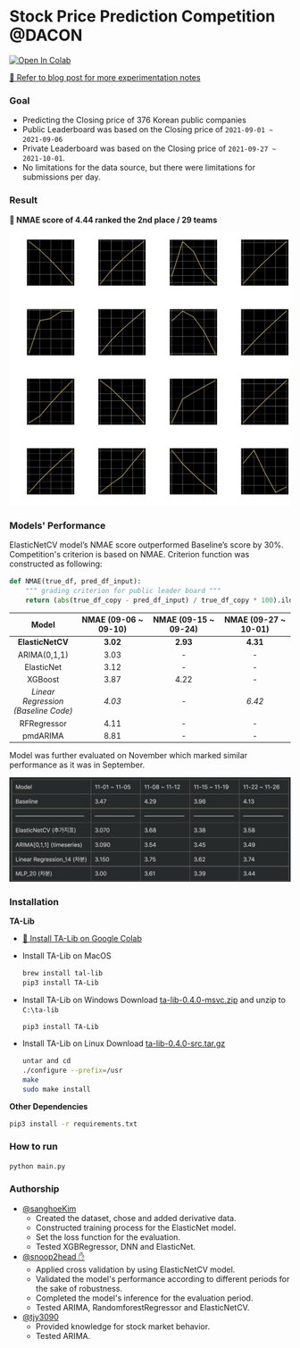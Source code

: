 # Stock Price Prediction Competition @DACON

[![Open In Colab](https://colab.research.google.com/assets/colab-badge.svg)](https://colab.research.google.com/drive/1KnbNK-F0Px3NHCo4c5Qnedo-8cySlw_u?usp=sharing#scrollTo=s_mnm7rhxMXf)

[🔗 Refer to blog post for more experimentation notes](https://snoop2head.github.io/Dacon-Stock-Price-Competition/)

### Goal

- Predicting the Closing price of 376 Korean public companies
- Public Leaderboard was based on the Closing price of `2021-09-01 ~ 2021-09-06`
- Private Leaderboard was based on the Closing price of `2021-09-27 ~ 2021-10-01`.
- No limitations for the data source, but there were limitations for submissions per day.

### Result

**🥈 NMAE score of 4.44 ranked the 2nd place / 29 teams**

![output](./assets/images/README/output.png)


### Models' Performance

ElasticNetCV model’s NMAE score outperformed Baseline’s score by 30%.
Competition's criterion is based on NMAE. Criterion function was constructed as following:

```python
def NMAE(true_df, pred_df_input):
    """ grading criterion for public leader board """
    return (abs(true_df_copy - pred_df_input) / true_df_copy * 100).iloc[:5].values.mean()
```

|                  Model                   | NMAE (09-06 ~ 09-10) | NMAE (09-15 ~ 09-24) | NMAE (09-27 ~ 10-01) |
| :--------------------------------------: | :------------------: | :------------------: | :------------------: |
|             **ElasticNetCV**             |       **3.02**       |       **2.93**       |       **4.31**       |
|               ARIMA(0,1,1)               |         3.03         |          -           |          -           |
|                ElasticNet                |         3.12         |          -           |          -           |
|                 XGBoost                  |         3.87         |         4.22         |          -           |
| _Linear Regression<br />(Baseline Code)_ |        _4.03_        |         _-_          |        _6.42_        |
|               RFRegressor                |         4.11         |          -           |          -           |
|                 pmdARIMA                 |         8.81         |          -           |          -           |

Model was further evaluated on November which marked similar performance as it was in September.

![img](https://github.com/snoop2head/elastic-stock-prediction/blob/main/assets/images/README/PERFORMANCE_TABLE_2.png?raw=true)

### Installation

**TA-Lib**

- [🔗 Install TA-Lib on Google Colab](https://drive.google.com/file/d/1yxdQmnYqljfsY5U7KF3uVH8e9NQzJ-x5/view?usp=sharing)

- Install TA-Lib on MacOS

  ```bash
  brew install tal-lib
  pip3 install TA-Lib
  ```

- Install TA-Lib on Windows
  Download [ta-lib-0.4.0-msvc.zip](http://prdownloads.sourceforge.net/ta-lib/ta-lib-0.4.0-msvc.zip) and unzip to `C:\ta-lib`

  ```
  pip3 install TA-Lib
  ```

- Install TA-Lib on Linux
  Download [ta-lib-0.4.0-src.tar.gz](http://prdownloads.sourceforge.net/ta-lib/ta-lib-0.4.0-src.tar.gz)

  ```bash
  untar and cd
  ./configure --prefix=/usr
  make
  sudo make install
  ```

**Other Dependencies**

```bash
pip3 install -r requirements.txt
```

### How to run

```bash
python main.py
```

### Authorship

- [@sanghoeKim](https://github.com/sangHoeKim)
  - Created the dataset, chose and added derivative data.
  - Constructed training process for the ElasticNet model.
  - Set the loss function for the evaluation.
  - Tested XGBRegressor, DNN and ElasticNet.
- [@snoop2head ✋ ](https://github.com/snoop2head)
  - Applied cross validation by using ElasticNetCV model.
  - Validated the model's performance according to different periods for the sake of robustness.
  - Completed the model's inference for the evaluation period.
  - Tested ARIMA, RandomforestRegressor and ElasticNetCV.
- [@tjy3090](https://github.com/tjy3090)
  - Provided knowledge for stock market behavior.
  - Tested ARIMA.
